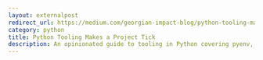 ```yaml
---
layout: externalpost
redirect_url: https://medium.com/georgian-impact-blog/python-tooling-makes-a-project-tick-181d567eea44
category: python
title: Python Tooling Makes a Project Tick
description: An opinionated guide to tooling in Python covering pyenv, poetry, black, flake8, isort, pre-commit, pytest, coverage, tox, Azure Pipelines, sphinx, and readthedocs
---
```

